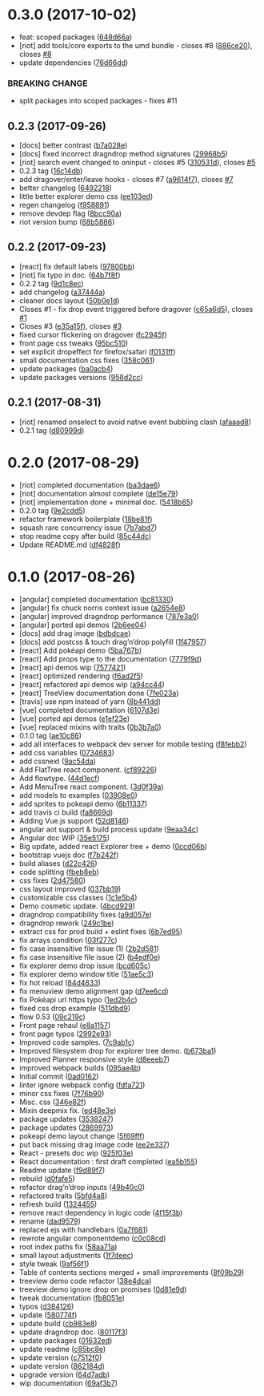 <a name="0.3.0"></a>
# 0.3.0 (2017-10-02)

* feat: scoped packages ([648d66a](https://github.com/elbywan/bosket/commit/648d66a))
* [riot] add tools/core exports to the umd bundle - closes #8 ([886ce20](https://github.com/elbywan/bosket/commit/886ce20)), closes [#8](https://github.com/elbywan/bosket/issues/8)
* update dependencies ([76d66dd](https://github.com/elbywan/bosket/commit/76d66dd))


### BREAKING CHANGE

* split packages into scoped packages - fixes #11


<a name="0.2.3"></a>
## 0.2.3 (2017-09-26)

* [docs] better contrast ([b7a028e](https://github.com/elbywan/bosket/commit/b7a028e))
* [docs] fixed incorrect dragndrop method signatures ([29968b5](https://github.com/elbywan/bosket/commit/29968b5))
* [riot] search event changed to oninput - closes #5 ([310531d](https://github.com/elbywan/bosket/commit/310531d)), closes [#5](https://github.com/elbywan/bosket/issues/5)
* 0.2.3 tag ([16c14db](https://github.com/elbywan/bosket/commit/16c14db))
* add dragover/enter/leave hooks - closes #7 ([a9614f7](https://github.com/elbywan/bosket/commit/a9614f7)), closes [#7](https://github.com/elbywan/bosket/issues/7)
* better changelog ([6492218](https://github.com/elbywan/bosket/commit/6492218))
* little better explorer demo css ([ee103ed](https://github.com/elbywan/bosket/commit/ee103ed))
* regen changelog ([f958891](https://github.com/elbywan/bosket/commit/f958891))
* remove devdep flag ([8bcc90a](https://github.com/elbywan/bosket/commit/8bcc90a))
* riot version bump ([68b5886](https://github.com/elbywan/bosket/commit/68b5886))



<a name="0.2.2"></a>
## 0.2.2 (2017-09-23)

* [react] fix default labels ([97800bb](https://github.com/elbywan/bosket/commit/97800bb))
* [riot] fix typo in doc. ([64b7f8f](https://github.com/elbywan/bosket/commit/64b7f8f))
* 0.2.2 tag ([9d1c8ec](https://github.com/elbywan/bosket/commit/9d1c8ec))
* add changelog ([a37444a](https://github.com/elbywan/bosket/commit/a37444a))
* cleaner docs layout ([50b0e1d](https://github.com/elbywan/bosket/commit/50b0e1d))
* Closes #1 - fix drop event triggered before dragover ([c65a6d5](https://github.com/elbywan/bosket/commit/c65a6d5)), closes [#1](https://github.com/elbywan/bosket/issues/1)
* Closes #3 ([e35a15f](https://github.com/elbywan/bosket/commit/e35a15f)), closes [#3](https://github.com/elbywan/bosket/issues/3)
* fixed cursor flickering on dragover ([fc2945f](https://github.com/elbywan/bosket/commit/fc2945f))
* front page css tweaks ([95bc510](https://github.com/elbywan/bosket/commit/95bc510))
* set explicit dropeffect for firefox/safari ([f0131ff](https://github.com/elbywan/bosket/commit/f0131ff))
* small documentation css fixes ([358c061](https://github.com/elbywan/bosket/commit/358c061))
* update packages ([ba0acb4](https://github.com/elbywan/bosket/commit/ba0acb4))
* update packages versions ([958d2cc](https://github.com/elbywan/bosket/commit/958d2cc))



<a name="0.2.1"></a>
## 0.2.1 (2017-08-31)

* [riot] renamed onselect to avoid native event bubbling clash ([afaaad8](https://github.com/elbywan/bosket/commit/afaaad8))
* 0.2.1 tag ([d80999d](https://github.com/elbywan/bosket/commit/d80999d))



<a name="0.2.0"></a>
# 0.2.0 (2017-08-29)

* [riot] completed documentation ([ba3dae6](https://github.com/elbywan/bosket/commit/ba3dae6))
* [riot] documentation almost complete ([de15e79](https://github.com/elbywan/bosket/commit/de15e79))
* [riot] implementation done + minimal doc. ([5418b65](https://github.com/elbywan/bosket/commit/5418b65))
* 0.2.0 tag ([9e2cdd5](https://github.com/elbywan/bosket/commit/9e2cdd5))
* refactor framework boilerplate ([18be81f](https://github.com/elbywan/bosket/commit/18be81f))
* squash rare concurrency issue ([7b7abd7](https://github.com/elbywan/bosket/commit/7b7abd7))
* stop readme copy after build ([85c44dc](https://github.com/elbywan/bosket/commit/85c44dc))
* Update README.md ([df4828f](https://github.com/elbywan/bosket/commit/df4828f))



<a name="0.1.0"></a>
# 0.1.0 (2017-08-26)

* [angular] completed documentation ([bc81330](https://github.com/elbywan/bosket/commit/bc81330))
* [angular] fix chuck norris context issue ([a2654e8](https://github.com/elbywan/bosket/commit/a2654e8))
* [angular] improved dragndrop performance ([787e3a0](https://github.com/elbywan/bosket/commit/787e3a0))
* [angular] ported api demos ([2b6ee04](https://github.com/elbywan/bosket/commit/2b6ee04))
* [docs] add drag image ([bdbdcae](https://github.com/elbywan/bosket/commit/bdbdcae))
* [docs] add postcss & touch drag’n’drop polyfill ([1f47957](https://github.com/elbywan/bosket/commit/1f47957))
* [react] Add pokéapi demo ([5ba767b](https://github.com/elbywan/bosket/commit/5ba767b))
* [react] Add props type to the documentation ([7779f9d](https://github.com/elbywan/bosket/commit/7779f9d))
* [react] api demos wip ([7577421](https://github.com/elbywan/bosket/commit/7577421))
* [react] optimized rendering ([f6ad2f5](https://github.com/elbywan/bosket/commit/f6ad2f5))
* [react] refactored api demos wip ([a94cc44](https://github.com/elbywan/bosket/commit/a94cc44))
* [react] TreeView documentation done ([7fe023a](https://github.com/elbywan/bosket/commit/7fe023a))
* [travis] use npm instead of yarn ([8b441dd](https://github.com/elbywan/bosket/commit/8b441dd))
* [vue] completed documentation ([6107d3e](https://github.com/elbywan/bosket/commit/6107d3e))
* [vue] ported api demos ([e1ef23e](https://github.com/elbywan/bosket/commit/e1ef23e))
* [vue] replaced mixins with traits ([0b3b7a0](https://github.com/elbywan/bosket/commit/0b3b7a0))
* 0.1.0 tag ([ae10c86](https://github.com/elbywan/bosket/commit/ae10c86))
* add all interfaces to webpack dev server for mobile testing ([f8febb2](https://github.com/elbywan/bosket/commit/f8febb2))
* add css variables ([0734683](https://github.com/elbywan/bosket/commit/0734683))
* add cssnext ([9ac54da](https://github.com/elbywan/bosket/commit/9ac54da))
* Add FlatTree react component. ([cf89226](https://github.com/elbywan/bosket/commit/cf89226))
* Add flowtype. ([44d1ecf](https://github.com/elbywan/bosket/commit/44d1ecf))
* Add MenuTree react component. ([3d0f39a](https://github.com/elbywan/bosket/commit/3d0f39a))
* add models to examples ([03908e0](https://github.com/elbywan/bosket/commit/03908e0))
* add sprites to pokeapi demo ([6b11337](https://github.com/elbywan/bosket/commit/6b11337))
* add travis ci build ([fa8669d](https://github.com/elbywan/bosket/commit/fa8669d))
* Adding Vue.js support ([52d8146](https://github.com/elbywan/bosket/commit/52d8146))
* angular aot support & build process update ([9eaa34c](https://github.com/elbywan/bosket/commit/9eaa34c))
* Angular doc WIP ([35e5175](https://github.com/elbywan/bosket/commit/35e5175))
* Big update, added react Explorer tree + demo ([0ccd06b](https://github.com/elbywan/bosket/commit/0ccd06b))
* bootstrap vuejs doc ([f7b242f](https://github.com/elbywan/bosket/commit/f7b242f))
* build aliases ([d22c426](https://github.com/elbywan/bosket/commit/d22c426))
* code splitting ([fbeb8eb](https://github.com/elbywan/bosket/commit/fbeb8eb))
* css fixes ([2d47580](https://github.com/elbywan/bosket/commit/2d47580))
* css layout improved ([037bb19](https://github.com/elbywan/bosket/commit/037bb19))
* customizable css classes ([1c1e5b4](https://github.com/elbywan/bosket/commit/1c1e5b4))
* Demo cosmetic update. ([4bcd929](https://github.com/elbywan/bosket/commit/4bcd929))
* dragndrop compatibility fixes ([a9d057e](https://github.com/elbywan/bosket/commit/a9d057e))
* dragndrop rework ([249c1be](https://github.com/elbywan/bosket/commit/249c1be))
* extract css for prod build + eslint fixes ([6b7ed95](https://github.com/elbywan/bosket/commit/6b7ed95))
* fix arrays condition ([03f277c](https://github.com/elbywan/bosket/commit/03f277c))
* fix case insensitive file issue (1) ([2b2d581](https://github.com/elbywan/bosket/commit/2b2d581))
* fix case insensitive file issue (2) ([b4edf0e](https://github.com/elbywan/bosket/commit/b4edf0e))
* fix explorer demo drop issue ([bcd605c](https://github.com/elbywan/bosket/commit/bcd605c))
* fix explorer demo window title ([51ae5c3](https://github.com/elbywan/bosket/commit/51ae5c3))
* fix hot reload ([84d4833](https://github.com/elbywan/bosket/commit/84d4833))
* fix menuview demo alignment gap ([d7ee6cd](https://github.com/elbywan/bosket/commit/d7ee6cd))
* fix Pokéapi url https typo ([1ed2b4c](https://github.com/elbywan/bosket/commit/1ed2b4c))
* fixed css drop example ([511dbd9](https://github.com/elbywan/bosket/commit/511dbd9))
* flow 0.53 ([09c219c](https://github.com/elbywan/bosket/commit/09c219c))
* Front page rehaul ([e8a1157](https://github.com/elbywan/bosket/commit/e8a1157))
* front page typos ([2992e93](https://github.com/elbywan/bosket/commit/2992e93))
* Improved code samples. ([7c9ab1c](https://github.com/elbywan/bosket/commit/7c9ab1c))
* Improved filesystem drop for explorer tree demo. ([b673ba1](https://github.com/elbywan/bosket/commit/b673ba1))
* Improved Planner responsive style ([d8eeeb7](https://github.com/elbywan/bosket/commit/d8eeeb7))
* improved webpack builds ([095ae4b](https://github.com/elbywan/bosket/commit/095ae4b))
* Initial commit ([0ad0162](https://github.com/elbywan/bosket/commit/0ad0162))
* linter ignore webpack config ([fdfa721](https://github.com/elbywan/bosket/commit/fdfa721))
* minor css fixes ([7f76b90](https://github.com/elbywan/bosket/commit/7f76b90))
* Misc. css ([346e82f](https://github.com/elbywan/bosket/commit/346e82f))
* Mixin deepmix fix. ([ed48e3e](https://github.com/elbywan/bosket/commit/ed48e3e))
* package updates ([3538247](https://github.com/elbywan/bosket/commit/3538247))
* package updates ([2869973](https://github.com/elbywan/bosket/commit/2869973))
* pokeapi demo layout change ([5f69fff](https://github.com/elbywan/bosket/commit/5f69fff))
* put back missing drag image code ([ee2e337](https://github.com/elbywan/bosket/commit/ee2e337))
* React - presets doc wip ([925f03e](https://github.com/elbywan/bosket/commit/925f03e))
* React documentation : first draft completed ([ea5b155](https://github.com/elbywan/bosket/commit/ea5b155))
* Readme update ([f9d89f7](https://github.com/elbywan/bosket/commit/f9d89f7))
* rebuild ([d0fafe5](https://github.com/elbywan/bosket/commit/d0fafe5))
* refactor drag’n’drop inputs ([49b40c0](https://github.com/elbywan/bosket/commit/49b40c0))
* refactored traits ([5bfd4a8](https://github.com/elbywan/bosket/commit/5bfd4a8))
* refresh build ([1324455](https://github.com/elbywan/bosket/commit/1324455))
* remove react dependency in logic code ([4f15f3b](https://github.com/elbywan/bosket/commit/4f15f3b))
* rename ([dad9579](https://github.com/elbywan/bosket/commit/dad9579))
* replaced ejs with handlebars ([0a7f681](https://github.com/elbywan/bosket/commit/0a7f681))
* rewrote angular componentdemo ([c0c08cd](https://github.com/elbywan/bosket/commit/c0c08cd))
* root index paths fix ([58aa71a](https://github.com/elbywan/bosket/commit/58aa71a))
* small layout adjustments ([1f7deec](https://github.com/elbywan/bosket/commit/1f7deec))
* style tweak ([9af56f1](https://github.com/elbywan/bosket/commit/9af56f1))
* Table of contents sections merged + small improvements ([8f09b29](https://github.com/elbywan/bosket/commit/8f09b29))
* treeview demo code refactor ([38e4dca](https://github.com/elbywan/bosket/commit/38e4dca))
* treeview demo ignore drop on promises ([0d81e9d](https://github.com/elbywan/bosket/commit/0d81e9d))
* tweak documentation ([fb8051e](https://github.com/elbywan/bosket/commit/fb8051e))
* typos ([d384126](https://github.com/elbywan/bosket/commit/d384126))
* update ([580774f](https://github.com/elbywan/bosket/commit/580774f))
* update build ([cb983e8](https://github.com/elbywan/bosket/commit/cb983e8))
* update dragndrop doc. ([80117f3](https://github.com/elbywan/bosket/commit/80117f3))
* update packages ([01632ed](https://github.com/elbywan/bosket/commit/01632ed))
* update readme ([c85bc8e](https://github.com/elbywan/bosket/commit/c85bc8e))
* update version ([c7512f0](https://github.com/elbywan/bosket/commit/c7512f0))
* update version ([862184d](https://github.com/elbywan/bosket/commit/862184d))
* upgrade version ([64d7adb](https://github.com/elbywan/bosket/commit/64d7adb))
* wip documentation ([69af3b7](https://github.com/elbywan/bosket/commit/69af3b7))




